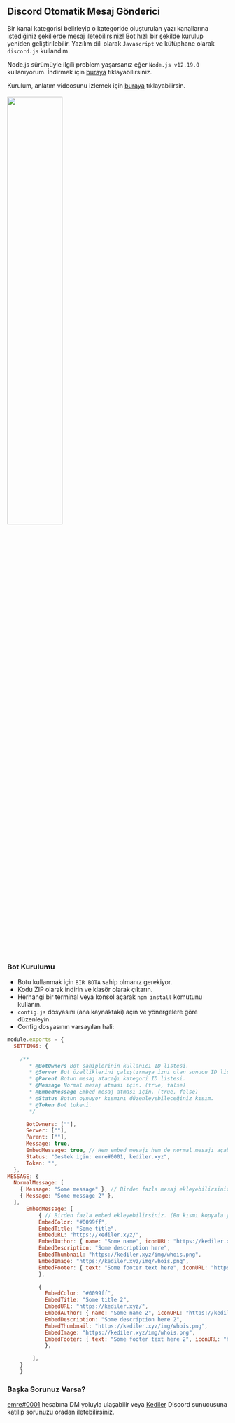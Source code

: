 ## Discord Otomatik Mesaj Gönderici

Bir kanal kategorisi belirleyip o kategoride oluşturulan yazı kanallarına istediğiniz şekillerde mesaj iletebilirsiniz! Bot hızlı bir şekilde kurulup yeniden geliştirilebilir. Yazılım dili olarak `Javascript` ve kütüphane olarak `discord.js` kullandım. 

Node.js sürümüyle ilgili problem yaşarsanız eğer `Node.js v12.19.0` kullanıyorum. İndirmek için [buraya](https://nodejs.org/dist/v12.19.0/node-v12.19.0-x64.msi) tıklayabilirsiniz.

Kurulum, anlatım videosunu izlemek için [buraya](https://youtu.be/eCedUdZ3VJc) tıklayabilirsin.
<br>
<br>
[<img src="https://img.youtube.com/vi/eCedUdZ3VJc/maxresdefault.jpg" width="50%">](https://youtu.be/eCedUdZ3VJc)

### Bot Kurulumu
- Botu kullanmak için `BİR BOTA` sahip olmanız gerekiyor.
- Kodu ZIP olarak indirin ve klasör olarak çıkarın.
- Herhangi bir terminal veya konsol açarak `npm install` komutunu kullanın.
- `config.js` dosyasını (ana kaynaktaki) açın ve yönergelere göre düzenleyin.
- Config dosyasının varsayılan hali:
```js
module.exports = {
  SETTINGS: {
      
    /**
       * @BotOwners Bot sahiplerinin kullanıcı ID listesi.
       * @Server Bot özelliklerini çalıştırmaya izni olan sunucu ID listesi.
       * @Parent Botun mesaj atacağı kategori ID listesi.
       * @Message Normal mesaj atması için. (true, false)
       * @EmbedMessage Embed mesaj atması için. (true, false)
       * @Status Botun oynuyor kısmını düzenleyebileceğiniz kısım.
       * @Token Bot tokeni.
       */

      BotOwners: [""],
      Server: [""], 
      Parent: [""],
      Message: true,
      EmbedMessage: true, // Hem embed mesajı hem de normal mesajı açabilirsiniz.
      Status: "Destek için: emre#0001, kediler.xyz",
      Token: "", 
  },
MESSAGE: {
  NormalMessage: [
    { Message: "Some message" }, // Birden fazla mesaj ekleyebilirsiniz. (Bu satırı kopyala yapıştır yaparak.)
    { Message: "Some message 2" }, 
  ],
      EmbedMessage: [
          { // Birden fazla embed ekleyebilirsiniz. (Bu kısmı kopyala yapıştır yaparak.)
          EmbedColor: "#0099ff",  
          EmbedTitle: "Some title", 
          EmbedURL: "https://kediler.xyz/", 
          EmbedAuthor: { name: "Some name", iconURL: "https://kediler.xyz/img/whois.png", url: "https://kediler.xyz" }, 
          EmbedDescription: "Some description here", 
          EmbedThumbnail: "https://kediler.xyz/img/whois.png",
          EmbedImage: "https://kediler.xyz/img/whois.png", 
          EmbedFooter: { text: "Some footer text here", iconURL: "https://kediler.xyz/img/whois.png" },
          },

          { 
            EmbedColor: "#0099ff",  
            EmbedTitle: "Some title 2", 
            EmbedURL: "https://kediler.xyz/", 
            EmbedAuthor: { name: "Some name 2", iconURL: "https://kediler.xyz/img/whois.png", url: "https://kediler.xyz" }, 
            EmbedDescription: "Some description here 2", 
            EmbedThumbnail: "https://kediler.xyz/img/whois.png",
            EmbedImage: "https://kediler.xyz/img/whois.png", 
            EmbedFooter: { text: "Some footer text here 2", iconURL: "https://kediler.xyz/img/whois.png" },
            },

        ],      
    }
    }
```

### Başka Sorunuz Varsa?
[emre#0001](https://discord.com/users/538846533123309584) hesabına DM yoluyla ulaşabilir veya [Kediler](https://discord.com/invite/dWgGmkK8z9) Discord sunucusuna katılıp sorunuzu oradan iletebilirsiniz.
